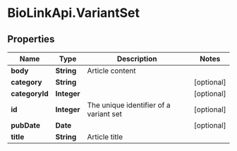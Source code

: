 # BioLinkApi.VariantSet

## Properties
Name | Type | Description | Notes
------------ | ------------- | ------------- | -------------
**body** | **String** | Article content | 
**category** | **String** |  | [optional] 
**categoryId** | **Integer** |  | [optional] 
**id** | **Integer** | The unique identifier of a variant set | [optional] 
**pubDate** | **Date** |  | [optional] 
**title** | **String** | Article title | 


